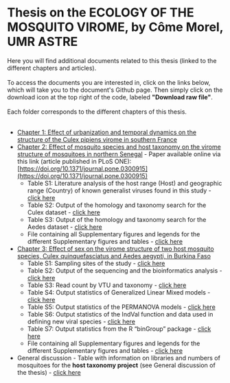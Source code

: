 # Thesis on the ECOLOGY OF THE MOSQUITO VIROME, by Côme Morel, UMR ASTRE
Here you will find additional documents related to this thesis (linked to the different chapters and articles).<br> 
<br>
To access the documents you are interested in, click on the links below, which will take you to the document's Github page. Then simply click on the download icon at the top right of the code, labeled **"Download raw file"**.<br>
<br>
Each folder corresponds to the different chapters of this thesis.<br> 
<br>
 - [Chapter 1: Effect of urbanization and temporal dynamics on the structure of the Culex pipiens virome in southern France](https://github.com/ComeMorel/Thesis/tree/main/Chapter%201%3A%20Temporal%20structure%20in%20the%20mosquito%20virome)
 - [Chapter 2: Effect of mosquito species and host taxonomy on the virome structure of mosquitoes in northern Senegal](https://github.com/ComeMorel/Thesis/tree/main/Chapter%202%3A%20Effect%20of%20host%20species) - Paper available online via this link (article published in PLoS ONE): [https://doi.org/10.1371/journal.pone.0300915](https://doi.org/10.1371/journal.pone.0300915)
    - Table S1: Literature analysis of the host range (Host) and geographic range (Country) of known generalist viruses found in this study - [click here](https://github.com/ComeMorel/Thesis/raw/main/Chapter%202:%20Effect%20of%20host%20species/Table%20S1.xlsx)
    - Table S2: Output of the homology and taxonomy search for the Culex dataset - [click here](https://github.com/ComeMorel/Thesis/raw/main/Chapter%202:%20Effect%20of%20host%20species/Table%20S2.xlsx)
    - Table S3: Output of the homology and taxonomy search for the Aedes dataset - [click here](https://github.com/ComeMorel/Thesis/raw/main/Chapter%202:%20Effect%20of%20host%20species/Table%20S3.xlsx)
    - File containing all Supplementary figures and legends for the different Supplementary figures and tables - [click here](https://github.com/ComeMorel/Thesis/raw/main/Chapter%202:%20Effect%20of%20host%20species/Supplementary%20material_vReview_v2_clean.docx)
 - [Chapter 3: Effect of sex on the virome structure of two host mosquito species, Culex quinquefasciatus and Aedes aegypti, in Burkina Faso](https://github.com/ComeMorel/Thesis/tree/main/Chapter%203%3A%20Effect%20of%20the%20sex)
    - Table S1: Sampling sites of the study - [click here](https://github.com/ComeMorel/Thesis/blob/main/Chapter%203%3A%20Effect%20of%20the%20sex/Table_S1-Sampling%20sites%20of%20the%20study.csv)
    - Table S2: Output of the sequencing and the bioinformatics analysis - [click here](https://github.com/ComeMorel/Thesis/blob/main/Chapter%203%3A%20Effect%20of%20the%20sex/Table_S2-Output%20of%20the%20sequencing%20and%20the%20bioinformatics%20analysis.csv)
    - Table S3: Read count by VTU and taxonomy - [click here](https://github.com/ComeMorel/Thesis/blob/main/Chapter%203%3A%20Effect%20of%20the%20sex/Table_S3-Read%20count%20by%20VTU%20and%20taxonomy.csv)
    - Table S4: Output statistics of Generalized Linear Mixed models - [click here](https://github.com/ComeMorel/Thesis/blob/main/Chapter%203%3A%20Effect%20of%20the%20sex/Table_S4-Output%20statistics%20of%20Generalized%20Linear%20Mixed%20models.csv)
    - Table S5: Output statistics of the PERMANOVA models - [click here](https://github.com/ComeMorel/Thesis/blob/main/Chapter%203%3A%20Effect%20of%20the%20sex/Table_S5-Output%20statistics%20of%20the%20PERMANOVA%20models.csv)
    - Table S6: Output statistics of the IndVal function and data used in defining new viral species - [click here](https://github.com/ComeMorel/Thesis/blob/main/Chapter%203%3A%20Effect%20of%20the%20sex/Table_S6-Output%20statistics%20of%20the%20IndVal%20function%20and%20data%20used%20in%20defining%20new%20viral%20species.csv)
    - Table S7: Output statistics from the R “binGroup” package - [click here](https://github.com/ComeMorel/Thesis/blob/main/Chapter%203%3A%20Effect%20of%20the%20sex/Table_S7-Output%20statistics%20from%20the%20R%20%E2%80%9CbinGroup%E2%80%9D%20package.csv)
    - File containing all Supplementary figures and legends for the different Supplementary figures and tables - [click here](https://github.com/ComeMorel/Thesis/raw/main/Chapter%203:%20Effect%20of%20the%20sex/%20Supplemental_Figures_Tables_legends.docx)
 - General discussion - Table with information on libraries and numbers of mosquitoes for the **host taxonomy project** (see General discussion of the thesis) - [click here](https://github.com/ComeMorel/Thesis/blob/main/General%20Discussion/Table_Discussion.csv)
